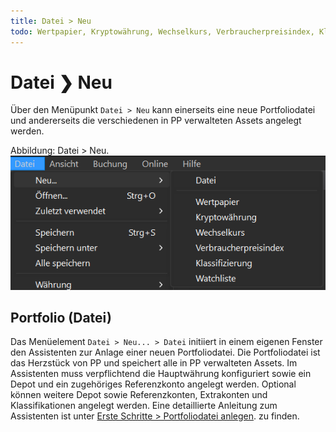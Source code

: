 ```yaml
---
title: Datei > Neu
todo: Wertpapier, Kryptowährung, Wechselkurs, Verbraucherpreisindex, Klassifizierung, Watchliste beschreiben
---
```

# Datei &#10095; Neu

Über den Menüpunkt `Datei > Neu` kann einerseits eine neue Portfoliodatei und andererseits die verschiedenen in PP verwalteten Assets angelegt werden.

Abbildung: Datei > Neu.
![](./images/menu-datei-neu.png)

## Portfolio (Datei)
Das Menüelement `Datei > Neu... > Datei` initiiert in einem eigenen Fenster den Assistenten zur Anlage einer neuen Portfoliodatei. Die Portfoliodatei ist das Herzstück von PP und speichert alle in PP verwalteten Assets. Im Assistenten muss verpflichtend die Hauptwährung konfiguriert sowie ein Depot und ein zugehöriges Referenzkonto angelegt werden. Optional können weitere Depot sowie Referenzkonten, Extrakonten und Klassifikationen angelegt werden. Eine detaillierte Anleitung zum Assistenten ist unter [Erste Schritte > Portfoliodatei anlegen](../../erste-schritte/intro-neue-portfoliodatei-anlegen.md). zu finden.

